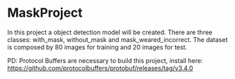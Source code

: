 # MaskProject
 
In this project a object detection model will be created.
There are three classes: with_mask, without_mask and mask_weared_incorrect.
The dataset is composed by 80 images for training and 20 images for test.


PD: Protocol Buffers are necessary to build this project, install here: https://github.com/protocolbuffers/protobuf/releases/tag/v3.4.0
